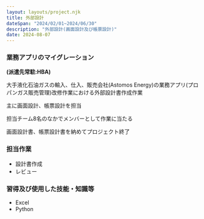 ```yaml
---
layout: layouts/project.njk
title: 外部設計
dateSpan: "2024/02/01~2024/06/30"
description: "外部設計(画面設計及び帳票設計)"
date: 2024-08-07
---
```


### 業務アプリのマイグレーション
**(派遣先常駐:HBA)**

大手液化石油ガスの輸入、仕入、販売会社(Astomos Energy)の業務アプリ(プロパンガス販売管理)改修作業における外部設計書作成作業

主に画面設計、帳票設計を担当

担当チーム8名のなかでメンバーとして作業に当たる

画面設計書、帳票設計書を納めてプロジェクト終了


### 担当作業

- 設計書作成
- レビュー

### 習得及び使用した技能・知識等

- Excel
- Python
